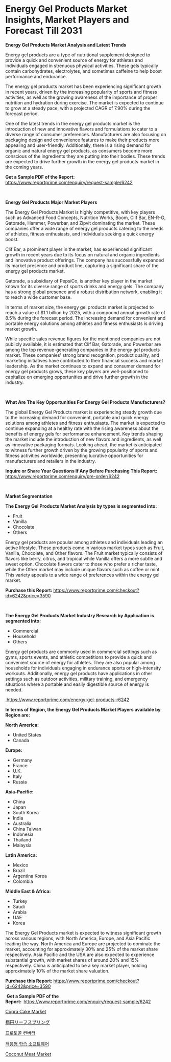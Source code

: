 <p><h1>Energy Gel Products Market Insights, Market Players and Forecast Till 2031</h1></p><p><strong>Energy Gel Products Market Analysis and Latest Trends</strong></p>
<p><p>Energy gel products are a type of nutritional supplement designed to provide a quick and convenient source of energy for athletes and individuals engaged in strenuous physical activities. These gels typically contain carbohydrates, electrolytes, and sometimes caffeine to help boost performance and endurance.</p><p>The energy gel products market has been experiencing significant growth in recent years, driven by the increasing popularity of sports and fitness activities, as well as the growing awareness of the importance of proper nutrition and hydration during exercise. The market is expected to continue to grow at a steady pace, with a projected CAGR of 7.90% during the forecast period.</p><p>One of the latest trends in the energy gel products market is the introduction of new and innovative flavors and formulations to cater to a diverse range of consumer preferences. Manufacturers are also focusing on packaging design and convenience features to make their products more appealing and user-friendly. Additionally, there is a rising demand for organic and natural energy gel products, as consumers become more conscious of the ingredients they are putting into their bodies. These trends are expected to drive further growth in the energy gel products market in the coming years.</p></p>
<p><strong>Get a Sample PDF of the Report:&nbsp;</strong> <a href="https://www.reportprime.com/enquiry/request-sample/6242">https://www.reportprime.com/enquiry/request-sample/6242</a></p>
<p>&nbsp;</p>
<p><strong>Energy Gel Products Major Market Players</strong></p>
<p><p>The Energy Gel Products Market is highly competitive, with key players such as Advanced Food Concepts, Nutrition Works, Boom, Clif Bar, EN-R-G, Gatorade, Hammer, Powerbar, and Zipvit dominating the market. These companies offer a wide range of energy gel products catering to the needs of athletes, fitness enthusiasts, and individuals seeking a quick energy boost.</p><p>Clif Bar, a prominent player in the market, has experienced significant growth in recent years due to its focus on natural and organic ingredients and innovative product offerings. The company has successfully expanded its market presence and product line, capturing a significant share of the energy gel products market.</p><p>Gatorade, a subsidiary of PepsiCo, is another key player in the market known for its diverse range of sports drinks and energy gels. The company has a strong global presence and a robust distribution network, enabling it to reach a wide customer base.</p><p>In terms of market size, the energy gel products market is projected to reach a value of $1.1 billion by 2025, with a compound annual growth rate of 8.5% during the forecast period. The increasing demand for convenient and portable energy solutions among athletes and fitness enthusiasts is driving market growth.</p><p>While specific sales revenue figures for the mentioned companies are not publicly available, it is estimated that Clif Bar, Gatorade, and Powerbar are among the top revenue-generating companies in the energy gel products market. These companies' strong brand recognition, product quality, and marketing initiatives have contributed to their financial success and market leadership. As the market continues to expand and consumer demand for energy gel products grows, these key players are well-positioned to capitalize on emerging opportunities and drive further growth in the industry.</p></p>
<p>&nbsp;</p>
<p><strong>What Are The Key Opportunities For Energy Gel Products Manufacturers?</strong></p>
<p><p>The global Energy Gel Products market is experiencing steady growth due to the increasing demand for convenient, portable and quick energy solutions among athletes and fitness enthusiasts. The market is expected to continue expanding at a healthy rate with the rising awareness about the benefits of energy gels for performance enhancement. Key trends shaping the market include the introduction of new flavors and ingredients, as well as innovative packaging formats. Looking ahead, the market is anticipated to witness further growth driven by the growing popularity of sports and fitness activities worldwide, presenting lucrative opportunities for manufacturers and retailers in the industry.</p></p>
<p><strong>Inquire or Share Your Questions If Any Before Purchasing This Report:</strong> <a href="https://www.reportprime.com/enquiry/pre-order/6242">https://www.reportprime.com/enquiry/pre-order/6242</a></p>
<p>&nbsp;</p>
<p><strong>Market Segmentation</strong></p>
<p><strong>The Energy Gel Products Market Analysis by types is segmented into:</strong></p>
<p><ul><li>Fruit</li><li>Vanilla</li><li>Chocolate</li><li>Others</li></ul></p>
<p><p>Energy gel products are popular among athletes and individuals leading an active lifestyle. These products come in various market types such as Fruit, Vanilla, Chocolate, and Other flavors. The Fruit market typically consists of flavors like berry, citrus, and tropical while Vanilla offers a more subtle and sweet option. Chocolate flavors cater to those who prefer a richer taste, while the Other market may include unique flavors such as coffee or mint. This variety appeals to a wide range of preferences within the energy gel market.</p></p>
<p><strong>Purchase this Report:&nbsp;</strong><a href="https://www.reportprime.com/checkout?id=6242&price=3590">https://www.reportprime.com/checkout?id=6242&price=3590</a></p>
<p>&nbsp;</p>
<p><strong>The Energy Gel Products Market Industry Research by Application is segmented into:</strong></p>
<p><ul><li>Commercial</li><li>Household</li><li>Others</li></ul></p>
<p><p>Energy gel products are commonly used in commercial settings such as gyms, sports events, and athletic competitions to provide a quick and convenient source of energy for athletes. They are also popular among households for individuals engaging in endurance sports or high-intensity workouts. Additionally, energy gel products have applications in other settings such as outdoor activities, military training, and emergency situations where a portable and easily digestible source of energy is needed.</p></p>
<p><a href="https://www.reportprime.com/energy-gel-products-r6242">&nbsp;https://www.reportprime.com/energy-gel-products-r6242</a></p>
<p><strong>In terms of Region, the Energy Gel Products Market Players available by Region are:</strong></p>
<p>
    <p> <strong> North America: </strong>
        <ul>
            <li>United States</li>
            <li>Canada</li>
        </ul>
        </p> 
    <p> <strong> Europe: </strong>
        <ul>
            <li>Germany</li>
            <li>France</li>
            <li>U.K.</li>
            <li>Italy</li>
            <li>Russia</li>
        </ul>
        </p> 
    <p> <strong> Asia-Pacific: </strong>
        <ul>
            <li>China</li>
            <li>Japan</li>
            <li>South Korea</li>
            <li>India</li>
            <li>Australia</li>
            <li>China Taiwan</li>
            <li>Indonesia</li>
            <li>Thailand</li>
            <li>Malaysia</li>
        </ul>
        </p> 
    <p> <strong> Latin America: </strong>
        <ul>
            <li>Mexico</li>
            <li>Brazil</li>
            <li>Argentina Korea</li>
            <li>Colombia</li>
        </ul>
        </p> 
    <p> <strong> Middle East & Africa: </strong>
        <ul>
            <li>Turkey</li>
            <li>Saudi</li>
            <li>Arabia</li>
            <li>UAE</li>
            <li>Korea</li>
        </ul>
    </p>
    </p>
<p><p>The Energy Gel Products market is expected to witness significant growth across various regions, with North America, Europe, and Asia Pacific leading the way. North America and Europe are projected to dominate the market, accounting for approximately 30% and 25% of the market share respectively. Asia Pacific and the USA are also expected to experience substantial growth, with market shares of around 20% and 15% respectively. China is anticipated to be a key market player, holding approximately 10% of the market share valuation.</p></p>
<p><strong>Purchase this Report: </strong><a href="https://www.reportprime.com/checkout?id=6242&price=3590">https://www.reportprime.com/checkout?id=6242&price=3590</a></p>
<p>&nbsp;<strong>Get a Sample PDF of the Report:&nbsp;&nbsp;</strong><a href="https://www.reportprime.com/enquiry/request-sample/6242">https://www.reportprime.com/enquiry/request-sample/6242</a></p>
<p><strong></strong></p>
<p><p><a href="https://github.com/seekum/Market-Research-Report-List-2/blob/main/copra-cake-market.md">Copra Cake Market</a></p><p><a href="https://github.com/ReganWisoky2023/Market-Research-Report-List-1/blob/main/999811618412.md">楕円リーフスプリング</a></p><p><a href="https://github.com/vs10l4sfg5c/Market-Research-Report-List-1/blob/main/837012616900.md">프로토콜 컨버터</a></p><p><a href="https://github.com/crfsywufhm81415/Market-Research-Report-List-1/blob/main/995549616899.md">적응형 학습 소프트웨어</a></p><p><a href="https://github.com/timeliteaut/Market-Research-Report-List-2/blob/main/coconut-meat-market.md">Coconut Meat Market</a></p></p>